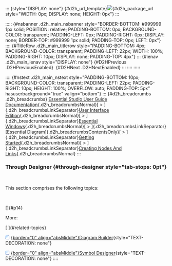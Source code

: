 ::: {style="DISPLAY: none"}
[](ms-xhelp:///?Id=d2h_url_template){#d2h_url_template}![](!package_url!){#d2h_package_url style="WIDTH: 0px; DISPLAY: none; HEIGHT: 0px"}
:::

::::: {#nsbanner .d2h_main_nsbanner style="BORDER-BOTTOM: #999999 1px solid; POSITION: relative; PADDING-BOTTOM: 0px; BACKGROUND-COLOR: transparent; PADDING-LEFT: 0px; PADDING-RIGHT: 0px; DISPLAY: none; BORDER-TOP: #999999 1px solid; PADDING-TOP: 0px; LEFT: 0px"}
:::: {#TitleRow .d2h_main_titlerow style="PADDING-BOTTOM: 4px; BACKGROUND-COLOR: transparent; PADDING-LEFT: 22px; WIDTH: 100%; PADDING-RIGHT: 10px; DISPLAY: none; PADDING-TOP: 4px"}
::: {#ienav .d2h_main_ienav style="DISPLAY: none"}
[](ms-xhelp:///?Id=233a2574-d5e5-49fb-aca2-a9d132985321){#D2HPrevious .D2HPreviousEnabled}  [](ms-xhelp:///?Id=2fac9cc7-4ff3-47bf-901f-45bcfbab6adb){#D2HNext .D2HNextEnabled}
:::
::::
:::::

:::: {#nstext .d2h_main_nstext style="PADDING-BOTTOM: 10px; BACKGROUND-COLOR: transparent; PADDING-LEFT: 22px; PADDING-RIGHT: 10px; HEIGHT: 100%; OVERFLOW: auto; PADDING-TOP: 5px" hasuserbackground="true" valign="bottom"}
::: {#d2h_breadcrumbs .d2h_breadcrumbs}
[Essential Studio User Guide Documentation](ms-xhelp:///?Id=12457748-09e3-4d74-a240-8e049cedf030){.d2h_breadcrumbsNormal}[ \> ]{.d2h_breadcrumbsLinkSeparator}[User Interface Edition](ms-xhelp:///?Id=c29296b7-531c-413b-a0ec-488ca1f7f669){.d2h_breadcrumbsNormal}[ \> ]{.d2h_breadcrumbsLinkSeparator}[Essential Windows](ms-xhelp:///?Id=e60759d8-47a4-4570-9d7a-16a68d63f2ea){.d2h_breadcrumbsNormal}[ \> ]{.d2h_breadcrumbsLinkSeparator}[Essential Diagram]{.d2h_breadcrumbsContentsOnly}[ \> ]{.d2h_breadcrumbsLinkSeparator}[Getting Started](ms-xhelp:///?Id=0f82ddb8-c181-4d28-96f7-38c40eef253f){.d2h_breadcrumbsNormal}[ \> ]{.d2h_breadcrumbsLinkSeparator}[Creating Nodes And Links](ms-xhelp:///?Id=233a2574-d5e5-49fb-aca2-a9d132985321){.d2h_breadcrumbsNormal}
:::

### Through Designer {#through-designer style="tab-stops: 0pt"}

 

This section comprises the following topics:

 

[]{#p14} 

More:

[ ]{#related-topics}

[![](button.gif){border="0" align="absMiddle"}Diagram Builder](ms-xhelp:///?Id=e00bbb6f-6d08-40c1-9fb8-ba53f382e5a4){style="TEXT-DECORATION: none"}

[![](button.gif){border="0" align="absMiddle"}Symbol Designer](ms-xhelp:///?Id=8421f8ff-6af7-4ccf-8c68-30649d8118cb){style="TEXT-DECORATION: none"}
::::
